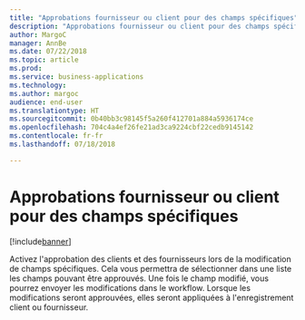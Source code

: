 ```yaml
---
title: "Approbations fournisseur ou client pour des champs spécifiques"
description: "Approbations fournisseur ou client pour des champs spécifiques"
author: MargoC
manager: AnnBe
ms.date: 07/22/2018
ms.topic: article
ms.prod: 
ms.service: business-applications
ms.technology: 
ms.author: margoc
audience: end-user
ms.translationtype: HT
ms.sourcegitcommit: 0b40bb3c98145f5a260f412701a884a5936174ce
ms.openlocfilehash: 704c4a4ef26fe21ad3ca9224cbf22cedb9145142
ms.contentlocale: fr-fr
ms.lasthandoff: 07/18/2018

---
```

#  <a name="vendor-or-customer-approvals-for-specific-fields"></a>Approbations fournisseur ou client pour des champs spécifiques

[!include[banner](../../includes/banner.md)]

Activez l'approbation des clients et des fournisseurs lors de la modification de champs spécifiques. Cela vous permettra de sélectionner dans une liste les champs pouvant être approuvés. Une fois le champ modifié, vous pourrez envoyer les modifications dans le workflow. Lorsque les modifications seront approuvées, elles seront appliquées à l'enregistrement client ou fournisseur.
